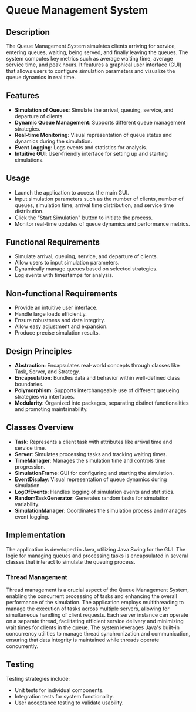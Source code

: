 # Queue Management System

## Description
The Queue Management System simulates clients arriving for service, entering queues, waiting, being served, and finally leaving the queues. The system computes key metrics such as average waiting time, average service time, and peak hours. It features a graphical user interface (GUI) that allows users to configure simulation parameters and visualize the queue dynamics in real time.

## Features
- **Simulation of Queues**: Simulate the arrival, queuing, service, and departure of clients.
- **Dynamic Queue Management**: Supports different queue management strategies.
- **Real-time Monitoring**: Visual representation of queue status and dynamics during the simulation.
- **Event Logging**: Logs events and statistics for analysis.
- **Intuitive GUI**: User-friendly interface for setting up and starting simulations.

## Usage
- Launch the application to access the main GUI.
- Input simulation parameters such as the number of clients, number of queues, simulation time, arrival time distribution, and service time distribution.
- Click the "Start Simulation" button to initiate the process.
- Monitor real-time updates of queue dynamics and performance metrics.

## Functional Requirements
- Simulate arrival, queuing, service, and departure of clients.
- Allow users to input simulation parameters.
- Dynamically manage queues based on selected strategies.
- Log events with timestamps for analysis.

## Non-functional Requirements
- Provide an intuitive user interface.
- Handle large loads efficiently.
- Ensure robustness and data integrity.
- Allow easy adjustment and expansion.
- Produce precise simulation results.

## Design Principles
- **Abstraction**: Encapsulates real-world concepts through classes like Task, Server, and Strategy.
- **Encapsulation**: Bundles data and behavior within well-defined class boundaries.
- **Polymorphism**: Supports interchangeable use of different queueing strategies via interfaces.
- **Modularity**: Organized into packages, separating distinct functionalities and promoting maintainability.

## Classes Overview
- **Task**: Represents a client task with attributes like arrival time and service time.
- **Server**: Simulates processing tasks and tracking waiting times.
- **TimeManager**: Manages the simulation time and controls time progression.
- **SimulationFrame**: GUI for configuring and starting the simulation.
- **EventDisplay**: Visual representation of queue dynamics during simulation.
- **LogOfEvents**: Handles logging of simulation events and statistics.
- **RandomTaskGenerator**: Generates random tasks for simulation variability.
- **SimulationManager**: Coordinates the simulation process and manages event logging.

## Implementation
The application is developed in Java, utilizing Java Swing for the GUI. The logic for managing queues and processing tasks is encapsulated in several classes that interact to simulate the queuing process.

### Thread Management
Thread management is a crucial aspect of the Queue Management System, enabling the concurrent processing of tasks and enhancing the overall performance of the simulation. The application employs multithreading to manage the execution of tasks across multiple servers, allowing for simultaneous handling of client requests.
Each server instance can operate on a separate thread, facilitating efficient service delivery and minimizing wait times for clients in the queue. The system leverages Java's built-in concurrency utilities to manage thread synchronization and communication, ensuring that data integrity is maintained while threads operate concurrently.

## Testing
Testing strategies include:
- Unit tests for individual components.
- Integration tests for system functionality.
- User acceptance testing to validate usability.
